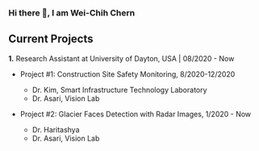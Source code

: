 ### Hi there 👋, I am Wei-Chih Chern 


## Current Projects
 **1.** Research Assistant at University of Dayton, USA |  08/2020 - Now
 - Project #1: Construction Site Safety Monitoring, 8/2020-12/2020
    - Dr. Kim, Smart Infrastructure Technology Laboratory
    - Dr. Asari, Vision Lab 

 - Project #2: Glacier Faces Detection with Radar Images, 1/2020 - Now
    - Dr. Haritashya
    - Dr. Asari, Vision Lab

